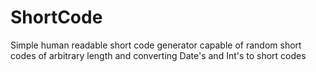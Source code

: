 # ShortCode

Simple human readable short code generator capable of random short codes of arbitrary length and converting Date's and Int's to short codes
